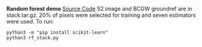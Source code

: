 **Random forest demo**
[Source Code](rf_stack.py)
S2 image and BCGW groundref are in stack.tar.gz. 20% of pixels were selected for training and seven estimators were used. To run:
```
python3 -m "pip install scikit-learn"
python3 rf_stack.py
```
